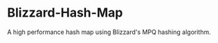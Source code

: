 Blizzard-Hash-Map
===================

A high performance hash map using Blizzard's MPQ hashing algorithm.
